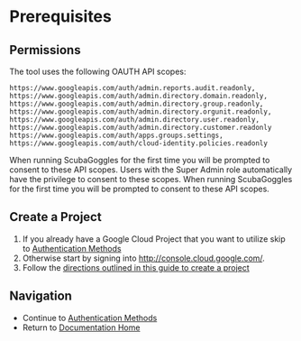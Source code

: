 # Prerequisites

## Permissions

The tool uses the following OAUTH API scopes:

```
https://www.googleapis.com/auth/admin.reports.audit.readonly,
https://www.googleapis.com/auth/admin.directory.domain.readonly,
https://www.googleapis.com/auth/admin.directory.group.readonly,
https://www.googleapis.com/auth/admin.directory.orgunit.readonly,
https://www.googleapis.com/auth/admin.directory.user.readonly,
https://www.googleapis.com/auth/admin.directory.customer.readonly
https://www.googleapis.com/auth/apps.groups.settings,
https://www.googleapis.com/auth/cloud-identity.policies.readonly
```

When running ScubaGoggles for the first time you will be prompted to consent to
these API scopes. Users with the Super Admin role automatically have the
privilege to consent to these scopes. When running ScubaGoggles for the first
time you will be prompted to consent to these API scopes.

## Create a Project
1. If you already have a Google Cloud Project that you want to utilize skip to [Authentication Methods](../authentication/AuthenticationMethods.md)
2. Otherwise start by signing into http://console.cloud.google.com/.
3. Follow the [directions outlined in this guide to create a project](https://developers.google.com/workspace/guides/create-project)

## Navigation
- Continue to [Authentication Methods](../authentication/AuthenticationMethods.md)
- Return to [Documentation Home](/README.md)
